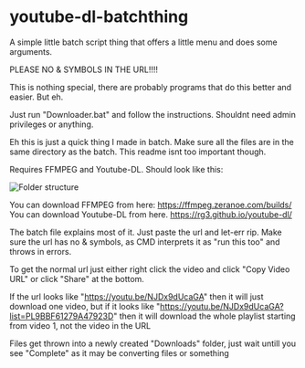 # youtube-dl-batchthing
A simple little batch script thing that offers a little menu and does some arguments.

PLEASE NO & SYMBOLS IN THE URL!!!!

This is nothing special, there are probably programs that do this better and easier. But eh.

Just run "Downloader.bat" and follow the instructions. Shouldnt need admin privileges or anything.

Eh this is just a quick thing I made in batch. Make sure all the files are in the same directory as the batch. This readme isnt too important though.

Requires FFMPEG and Youtube-DL. Should look like this: 

![Folder structure](http://i.imgur.com/a5ztJTM.png)

You can download FFMPEG from here:
https://ffmpeg.zeranoe.com/builds/
You can download Youtube-DL from here.
https://rg3.github.io/youtube-dl/

The batch file explains most of it. Just paste the url and let-err rip. Make sure the url has no & symbols, as CMD interprets it as "run this too" and throws in errors.

To get the normal url just either right click the video and click "Copy Video URL" or click "Share" at the bottom.

If the url looks like "https://youtu.be/NJDx9dUcaGA" then it will just download one video, but if it looks like "https://youtu.be/NJDx9dUcaGA?list=PL9BBF61279A47923D" then it will download the whole playlist starting from video 1, not the video in the URL

Files get thrown into a newly created "Downloads" folder, just wait untill you see "Complete" as it may be converting files or something
